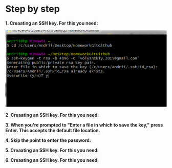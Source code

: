 # Step by step





**1. Creaating an SSH key. For this you need:**

![Material Design for Bootstrap](https://github.com/AndriiDev96/HomeworkGit/blob/cr_text/img/1.png)

**2. Creaating an SSH key. For this you need:**

**3. When you're prompted to "Enter a file in which to save the key," press Enter. This accepts the default file location.**

**4. Skip the point to enter the password:**

**5. Creaating an SSH key. For this you need:**

**6. Creaating an SSH key. For this you need:**
